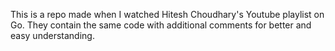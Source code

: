 This is a repo made when I watched Hitesh Choudhary's Youtube playlist on Go. They contain the same code with additional comments for better and easy understanding.
